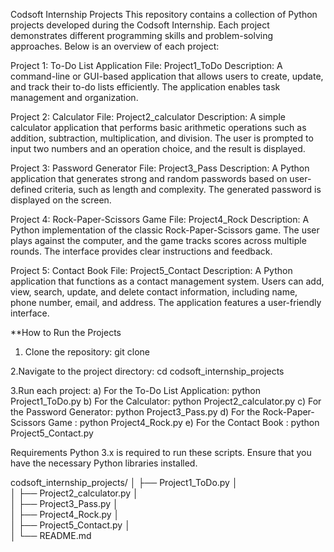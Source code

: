 Codsoft Internship Projects
This repository contains a collection of Python projects developed during the Codsoft Internship. Each project demonstrates different programming skills and problem-solving approaches. Below is an overview of each project:

Project 1: To-Do List Application
File: Project1_ToDo
Description: A command-line or GUI-based application that allows users to create, update, and track their to-do lists efficiently. The application enables task management and organization.

Project 2: Calculator
File: Project2_calculator
Description: A simple calculator application that performs basic arithmetic operations such as addition, subtraction, multiplication, and division. The user is prompted to input two numbers and an operation choice, and the result is displayed.

Project 3: Password Generator
File: Project3_Pass
Description: A Python application that generates strong and random passwords based on user-defined criteria, such as length and complexity. The generated password is displayed on the screen.

Project 4: Rock-Paper-Scissors Game
File: Project4_Rock
Description: A Python implementation of the classic Rock-Paper-Scissors game. The user plays against the computer, and the game tracks scores across multiple rounds. The interface provides clear instructions and feedback.

Project 5: Contact Book
File: Project5_Contact
Description: A Python application that functions as a contact management system. Users can add, view, search, update, and delete contact information, including name, phone number, email, and address. The application features a user-friendly interface.

**How to Run the Projects

1. Clone the repository:
   git clone <repository-url>

2.Navigate to the project directory:
  cd codsoft_internship_projects

3.Run each project:
  a) For the To-Do List Application: python Project1_ToDo.py
  b) For the Calculator: python Project2_calculator.py
  c) For the Password Generator: python Project3_Pass.py
  d) For the Rock-Paper-Scissors Game : python Project4_Rock.py
  e) For the Contact Book : python Project5_Contact.py


Requirements
Python 3.x is required to run these scripts.
Ensure that you have the necessary Python libraries installed.

codsoft_internship_projects/
│
├── Project1_ToDo.py
│  
│
├── Project2_calculator.py
│   
│
├── Project3_Pass.py
│   
│
├── Project4_Rock.py
│   
│
├── Project5_Contact.py
│   
│
└── README.md


